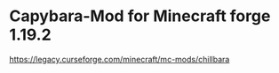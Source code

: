 # Capybara-Mod for Minecraft forge 1.19.2

https://legacy.curseforge.com/minecraft/mc-mods/chillbara
